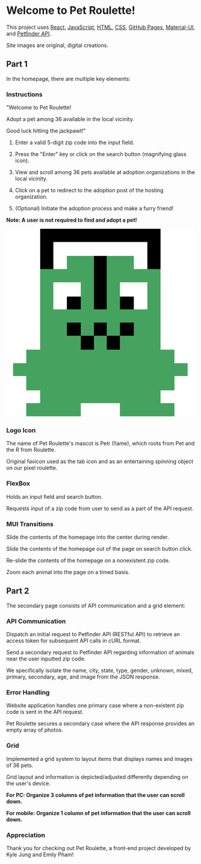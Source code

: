 # Welcome to Pet Roulette!

This project uses [React](https://github.com/facebook/create-react-app), [JavaScript](https://www.javascript.com/), [HTML](https://www.w3schools.com/html/), [CSS](https://www.w3schools.com/css/), [GitHub Pages](https://pages.github.com/), [Material-UI](https://mui.com/), and [Petfinder API](https://www.petfinder.com/developers/).

Site images are original, digital creations.

## Part 1

In the homepage, there are multiple key elements:

### Instructions

"Welcome to Pet Roulette!

Adopt a pet among 36 available in the local vicinity.

Good luck hitting the jackpawt!"

1. Enter a valid 5-digit zip code into the input field.

2. Press the "Enter" key or click on the search button (magnifying glass icon).

3. View and scroll among 36 pets available at adoption organizations in the local vicinity.

4. Click on a pet to redirect to the adoption post of the hosting organization.

5. (Optional) Initiate the adoption process and make a furry friend!

**Note: A user is not required to find and adopt a pet!**

![petrLogo](https://github.com/Pet-Roulette/pet-roulette.github.io/blob/main/public/petrLogo.png)

### Logo Icon

The name of Pet Roulette's mascot is Petr (!lame), which roots from Pet and the R from Roulette.

Original favicon used as the tab icon and as an entertaining spinning object on our pixel roulette.

### FlexBox

Holds an input field and search button.

Requests input of a zip code from user to send as a part of the API request.

### MUI Transitions

Slide the contents of the homepage into the center during render.

Slide the contents of the homepage out of the page on search button click.

Re-slide the contents of the homepage on a nonexistent zip code.

Zoom each animal into the page on a timed basis.

## Part 2

The secondary page consists of API communication and a grid element:

### API Communication

Dispatch an initial request to Petfinder API (RESTful API) to retrieve an access token for subsequent API calls in cURL format.

Send a secondary request to Petfinder API regarding information of animals near the user inputted zip code.

We specifically isolate the name, city, state, type, gender, unknown, mixed, primary, secondary, age, and image from the JSON response.

### Error Handling

Website application handles one primary case where a non-existent zip code is sent in the API request.

Pet Roulette secures a secondary case where the API response provides an empty array of photos.

### Grid

Implemented a grid system to layout items that displays names and images of 36 pets.

Grid layout and information is depicted/adjusted differently depending on the user's device.

**For PC: Organize 3 columns of pet information that the user can scroll down.**

**For mobile: Organize 1 column of pet information that the user can scroll down.**

### Appreciation

Thank you for checking out Pet Roulette, a front-end project developed by Kyle Jung and Emily Pham!
